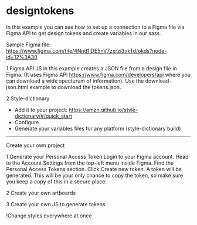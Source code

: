 # designtokens
In this example you can see how to set up a connection to a Figma file via Figma API to get design tokens and create variables in our sass.

Sample Figma file: https://www.figma.com/file/4Nnd1lDE5nV7zxrzi3vkTd/okds?node-id=12%3A30

1 Figma API
JS in this example creates a JSON file from a design file in Figma. (It uses Figma API https://www.figma.com/developers/api where you can download a wide specturum of information). Use the download-json.html example to download the tokens.json.

2 Style-dictionary
- Add it to your project: https://amzn.github.io/style-dictionary/#/quick_start
- Configure
- Generate your variables files for any platform (style-dictionary build)

---------------------------------------------------------------------------------------------------------------------------------------

Create your own project

1 Generate your Personal Access Token
Login to your Figma account.
Head to the Account Settings from the top-left menu inside Figma.
Find the Personal Access Tokens section.
Click Create new token.
A token will be generated. This will be your only chance to copy the token, so make sure you keep a copy of this in a secure place.

2 Create your own artboards

3 Create your own JS to generate tokens

!Change styles everywhere at once
